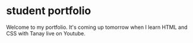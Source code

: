 # student portfolio
Welcome to my portfolio. It's coming up tomorrow when I learn HTML and CSS with Tanay live on Youtube.
